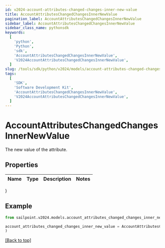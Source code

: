 ```yaml
---
id: v2024-account-attributes-changed-changes-inner-new-value
title: AccountAttributesChangedChangesInnerNewValue
pagination_label: AccountAttributesChangedChangesInnerNewValue
sidebar_label: AccountAttributesChangedChangesInnerNewValue
sidebar_class_name: pythonsdk
keywords:
  [
    'python',
    'Python',
    'sdk',
    'AccountAttributesChangedChangesInnerNewValue',
    'V2024AccountAttributesChangedChangesInnerNewValue',
  ]
slug: /tools/sdk/python/v2024/models/account-attributes-changed-changes-inner-new-value
tags:
  [
    'SDK',
    'Software Development Kit',
    'AccountAttributesChangedChangesInnerNewValue',
    'V2024AccountAttributesChangedChangesInnerNewValue',
  ]
---
```


# AccountAttributesChangedChangesInnerNewValue

The new value of the attribute.

## Properties

| Name | Type | Description | Notes |
| ---- | ---- | ----------- | ----- |

}

## Example

```python
from sailpoint.v2024.models.account_attributes_changed_changes_inner_new_value import AccountAttributesChangedChangesInnerNewValue

account_attributes_changed_changes_inner_new_value = AccountAttributesChangedChangesInnerNewValue(
)

```

[[Back to top]](#)
